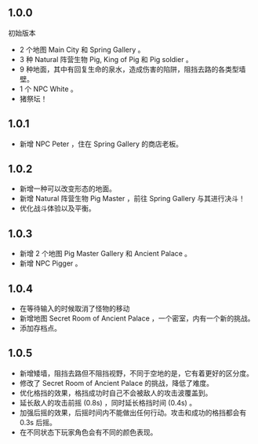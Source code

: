 ## 1.0.0

初始版本

- 2 个地图 Main City 和 Spring Gallery 。
- 3 种 Natural 阵营生物 Pig, King of Pig 和 Pig soldier 。
- 9 种地面，其中有回复生命的泉水，造成伤害的陷阱，阻挡去路的各类型墙壁。
- 1 个 NPC White 。
- 猪祭坛！

## 1.0.1

- 新增 NPC Peter ，住在 Spring Gallery 的商店老板。

## 1.0.2

- 新增一种可以改变形态的地面。
- 新增 Natural 阵营生物 Pig Master ，前往 Spring Gallery 与其进行决斗！
- 优化战斗体验以及平衡。

## 1.0.3

- 新增 2 个地图 Pig Master Gallery 和 Ancient Palace 。
- 新增 NPC Pigger 。

## 1.0.4

- 在等待输入的时候取消了怪物的移动
- 新增地图 Secret Room of Ancient Palace ，一个密室，内有一个新的挑战。
- 添加存档点。

## 1.0.5

- 新增矮墙，阻挡去路但不阻挡视野，不同于空地的是，它有着更好的区分度。
- 修改了 Secret Room of Ancient Palace 的挑战，降低了难度。
- 优化格挡的效果，格挡成功时自己不会被敌人的攻击波覆盖到。
- 延长敌人的攻击前摇 (0.8s) ，同时延长格挡时间 (0.4s) 。
- 加强后摇的效果，后摇时间内不能做出任何行动。攻击和成功的格挡都会有 0.3s 后摇。
- 在不同状态下玩家角色会有不同的颜色表现。
